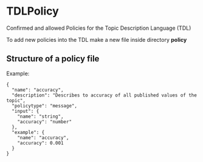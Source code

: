 # TDLPolicy
Confirmed and allowed Policies for the Topic Description Language (TDL)

To add new policies into the TDL make a new file inside directory **policy**

## Structure of a policy file



Example: 
```
{
  "name": "accuracy",
  "description": "Describes to accuracy of all published values of the topic",
  "policytype": "message",
  "input": {
    "name": "string",
    "accuracy": "number"
  },
  "example": {
    "name": "accuracy",
    "accuracy": 0.001
  }
}
```
